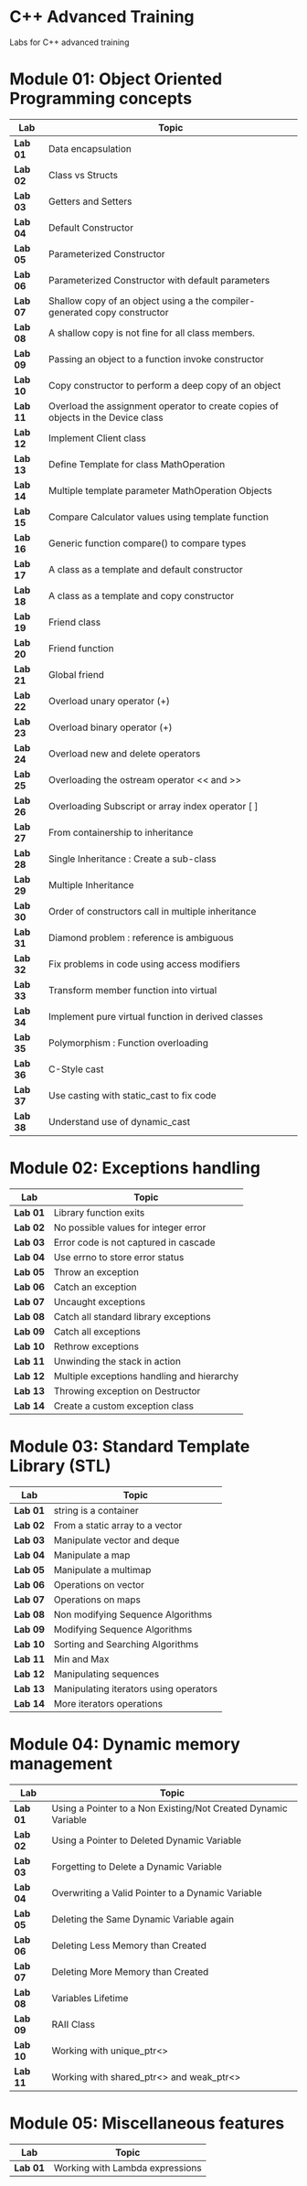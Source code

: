 # C++ Advanced Training
Labs for C++ advanced training

<h1> Module 01: Object Oriented Programming concepts </h1>

| Lab | Topic |
| -- | -- |
|**Lab 01**| Data encapsulation |
|**Lab 02**| Class vs Structs |
|**Lab 03**| Getters and Setters |
|**Lab 04**| Default Constructor |
|**Lab 05**| Parameterized Constructor |
|**Lab 06**| Parameterized Constructor with default parameters |
|**Lab 07**| Shallow copy of an object using a the compiler-generated copy constructor |
|**Lab 08**| A shallow copy is not fine for all class members.  |
|**Lab 09**| Passing an object to a function invoke constructor |
|**Lab 10**| Copy constructor to perform a deep copy of an object |
|**Lab 11**| Overload the assignment operator to create copies of objects in the Device class |
|**Lab 12**| Implement Client class |
|**Lab 13**| Define Template for class MathOperation |
|**Lab 14**| Multiple template parameter MathOperation Objects |
|**Lab 15**| Compare Calculator values using template function |
|**Lab 16**| Generic function compare() to compare types |
|**Lab 17**| A class as a template and default constructor |
|**Lab 18**| A class as a template and copy constructor |
|**Lab 19**| Friend class |
|**Lab 20**| Friend function |
|**Lab 21**| Global friend |
|**Lab 22**| Overload unary operator (+) |
|**Lab 23**| Overload binary operator (+) |
|**Lab 24**| Overload new and delete operators |
|**Lab 25**| Overloading the ostream operator << and >> |
|**Lab 26**| Overloading Subscript or array index operator [ ] |
|**Lab 27**| From containership to inheritance |
|**Lab 28**| Single Inheritance : Create a sub-class |
|**Lab 29**| Multiple Inheritance  |
|**Lab 30**| Order of constructors call in multiple inheritance |
|**Lab 31**| Diamond problem : reference is ambiguous |
|**Lab 32**| Fix problems in code using access modifiers |
|**Lab 33**| Transform member function into virtual |
|**Lab 34**| Implement pure virtual function in derived classes |
|**Lab 35**| Polymorphism : Function overloading |
|**Lab 36**| C-Style cast |
|**Lab 37**| Use casting with static_cast to fix code |
|**Lab 38**| Understand use of dynamic_cast |

<h1> Module 02: Exceptions handling </h1>

| Lab | Topic |
| -- | -- |
|**Lab 01**| Library function exits |
|**Lab 02**| No possible values for integer error |
|**Lab 03**| Error code is not captured in cascade |
|**Lab 04**| Use errno to store error status |
|**Lab 05**| Throw an exception |
|**Lab 06**| Catch an exception |
|**Lab 07**| Uncaught exceptions |
|**Lab 08**| Catch all standard library exceptions |
|**Lab 09**| Catch all exceptions |
|**Lab 10**| Rethrow exceptions |
|**Lab 11**| Unwinding the stack in action |
|**Lab 12**| Multiple exceptions handling and hierarchy |
|**Lab 13**| Throwing exception on Destructor |
|**Lab 14**| Create a custom exception class |

<h1> Module 03: Standard Template Library (STL) </h1>

| Lab | Topic |
| -- | -- |
|**Lab 01**| string is a container |
|**Lab 02**| From a static array to a vector |
|**Lab 03**| Manipulate vector and deque |
|**Lab 04**| Manipulate a map |
|**Lab 05**| Manipulate a multimap |
|**Lab 06**| Operations on vector |
|**Lab 07**| Operations on maps |
|**Lab 08**| Non modifying Sequence Algorithms |
|**Lab 09**| Modifying Sequence Algorithms |
|**Lab 10**| Sorting and Searching Algorithms |
|**Lab 11**| Min and Max |
|**Lab 12**| Manipulating sequences |
|**Lab 13**| Manipulating iterators using operators |
|**Lab 14**| More iterators operations |

<h1> Module 04: Dynamic memory management </h1>

| Lab | Topic |
| -- | -- |
|**Lab 01**| Using a Pointer to a Non Existing/Not Created Dynamic Variable |
|**Lab 02**| Using a Pointer to Deleted Dynamic Variable |
|**Lab 03**| Forgetting to Delete a Dynamic Variable |
|**Lab 04**| Overwriting a Valid Pointer to a Dynamic Variable |
|**Lab 05**| Deleting the Same Dynamic Variable again |
|**Lab 06**| Deleting Less Memory than Created |
|**Lab 07**| Deleting More Memory than Created |
|**Lab 08**| Variables Lifetime |
|**Lab 09**| RAII Class |
|**Lab 10**| Working with unique_ptr<> |
|**Lab 11**| Working with shared_ptr<> and weak_ptr<> |

<h1> Module 05: Miscellaneous features </h1>

| Lab | Topic |
| -- | -- |
|**Lab 01**| Working with Lambda expressions |
